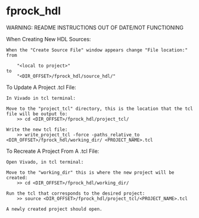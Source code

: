 # fprock_hdl

WARNING: README INSTRUCTIONS OUT OF DATE/NOT FUNCTIONING

When Creating New HDL Sources:
	
	When the "Create Source File" window appears change "File location:" from 
	
		"<local to project>" 
	to 
		"<DIR_OFFSET>/fprock_hdl/source_hdl/"
		
	
To Update A Project .tcl File:

	In Vivado in tcl terminal:
	
	Move to the "project_tcl" directory, this is the location that the tcl file will be output to:
		>> cd <DIR_OFFSET>/fprock_hdl/project_tcl/
	
	Write the new tcl file:
		>> write_project_tcl -force -paths_relative_to <DIR_OFFSET>/fprock_hdl/working_dir/ <PROJECT_NAME>.tcl
		
		
To Recreate A Project From A .tcl File:

	Open Vivado, in tcl terminal:
	
	Move to the "working_dir" this is where the new project will be created:
		>> cd <DIR_OFFSET>/fprock_hdl/working_dir/
		
	Run the tcl that corresponds to the desired project:
		>> source <DIR_OFFSET>/fprock_hdl/project_tcl/<PROJECT_NAME>.tcl
		
	A newly created project should open.
